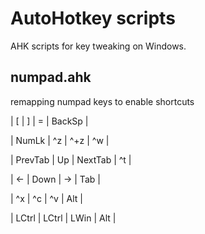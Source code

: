 # AutoHotkey scripts

AHK scripts for key tweaking on Windows. 

## numpad.ahk

remapping numpad keys to enable shortcuts

 | [       | ]       | =       | BackSp  |

 | NumLk   | ^z      | ^+z     | ^w      |

 | PrevTab | Up      | NextTab | ^t      |

 | <-      | Down    | ->      | Tab     |

 | ^x      | ^c      | ^v      | Alt     |

 | LCtrl   | LCtrl   | LWin    | Alt     |

